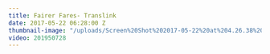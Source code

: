 ```yaml
---
title: Fairer Fares- Translink
date: 2017-05-22 06:28:00 Z
thumbnail-image: "/uploads/Screen%20Shot%202017-05-22%20at%204.26.38%20pm.png"
video: 201950728
---
```


